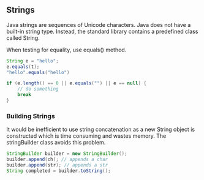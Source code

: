 ## Strings

Java strings are sequences of Unicode characters. Java does not have a built-in string type. Instead, the standard library contains a predefined class called String.

When testing for equality, use equals() method.

```java
String e = "hello";
e.equals(t);
"hello".equals("hello")

if (e.length() == 0 || e.equals("") || e == null) {
    // do something
    break
}
```

### Building Strings

It would be inefficient to use string concatenation as a new String object is constructed which is time consuming and wastes memory. The stringBuilder class avoids this problem.

```java
StringBuilder builder = new StringBuilder();
builder.append(ch); // appends a char
builder.append(str); // appends a str
String completed = builder.toString();
```
